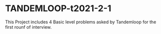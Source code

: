 # TANDEMLOOP-t2021-2-1

This Project includes 4 Basic level problems asked by Tandemloop for the first rounf of interview.
